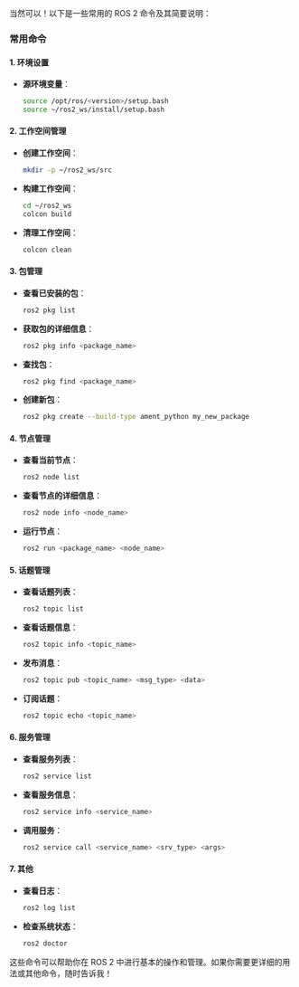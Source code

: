 


当然可以！以下是一些常用的 ROS 2 命令及其简要说明：

### 常用命令

#### 1. 环境设置
- **源环境变量**：
  ```bash
  source /opt/ros/<version>/setup.bash
  source ~/ros2_ws/install/setup.bash
  ```

#### 2. 工作空间管理
- **创建工作空间**：
  ```bash
  mkdir -p ~/ros2_ws/src
  ```

- **构建工作空间**：
  ```bash
  cd ~/ros2_ws
  colcon build
  ```

- **清理工作空间**：
  ```bash
  colcon clean
  ```

#### 3. 包管理
- **查看已安装的包**：
  ```bash
  ros2 pkg list
  ```

- **获取包的详细信息**：
  ```bash
  ros2 pkg info <package_name>
  ```

- **查找包**：
  ```bash
  ros2 pkg find <package_name>
  ```

- **创建新包**：
  ```bash
  ros2 pkg create --build-type ament_python my_new_package
  ```

#### 4. 节点管理
- **查看当前节点**：
  ```bash
  ros2 node list
  ```

- **查看节点的详细信息**：
  ```bash
  ros2 node info <node_name>
  ```

- **运行节点**：
  ```bash
  ros2 run <package_name> <node_name>
  ```

#### 5. 话题管理
- **查看话题列表**：
  ```bash
  ros2 topic list
  ```

- **查看话题信息**：
  ```bash
  ros2 topic info <topic_name>
  ```

- **发布消息**：
  ```bash
  ros2 topic pub <topic_name> <msg_type> <data>
  ```

- **订阅话题**：
  ```bash
  ros2 topic echo <topic_name>
  ```

#### 6. 服务管理
- **查看服务列表**：
  ```bash
  ros2 service list
  ```

- **查看服务信息**：
  ```bash
  ros2 service info <service_name>
  ```

- **调用服务**：
  ```bash
  ros2 service call <service_name> <srv_type> <args>
  ```

#### 7. 其他
- **查看日志**：
  ```bash
  ros2 log list
  ```

- **检查系统状态**：
  ```bash
  ros2 doctor
  ```

这些命令可以帮助你在 ROS 2 中进行基本的操作和管理。如果你需要更详细的用法或其他命令，随时告诉我！
<!--stackedit_data:
eyJoaXN0b3J5IjpbLTQ1MDk0NDAwNl19
-->